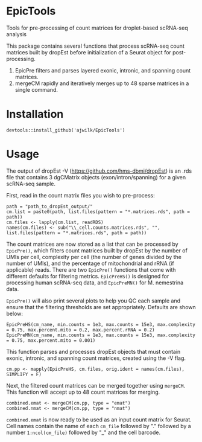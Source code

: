 # EpicTools
Tools for pre-processing of count matrices for droplet-based scRNA-seq analysis

This package contains several functions that process scRNA-seq count matrices built by dropEst before initialization of a Seurat object for post-processing. 
1. EpicPre filters and parses layered exonic, intronic, and spanning count matrices. 
2. mergeCM rapidly and iteratively merges up to 48 sparse matrices in a single command. 


# Installation
```
devtools::install_github('ajwilk/EpicTools')
```

# Usage
The output of dropEst -V (https://github.com/hms-dbmi/dropEst) is an .rds file that contains 3 dgCMatrix objects (exon/intron/spanning) for a given scRNA-seq sample. 

First, read in the count matrix files you wish to pre-process: 
```
path = "path_to_dropEst_output/"
cm.list = paste0(path, list.files(pattern = "*.matrices.rds", path = path))
cm.files <- lapply(cm.list, readRDS)
names(cm.files) <- sub("\\_cell.counts.matrices.rds", "", list.files(pattern = "*.matrices.rds", path = path))
```
The count matrices are now stored as a list that can be processed by ```EpicPre()```, which filters count matrices built by dropEst by the number of UMIs per cell, complexity per cell (the number of genes divided by the number of UMIs), and the percentage of mitochondrial and rRNA (if applicable) reads. There are two ```EpicPre()``` functions that come with different defaults for filtering metrics. ```EpicPreHS()``` is designed for processing human scRNA-seq data, and ```EpicPreMN()``` for M. nemestrina data. 

```EpicPre()``` will also print several plots to help you QC each sample and ensure that the filtering thresholds are set appropriately. Defaults are shown below: 

```
EpicPreHS(cm_name, min.counts = 1e3, max.counts = 15e3, max.complexity = 0.75, max.percent.mito = 0.2, max.percent.rRNA = 0.2)
EpicPreMN(cm_name, min.counts = 1e3, max.counts = 15e3, max.complexity = 0.75, max.percent.mito = 0.001)
```
This function parses and processes dropEst objects that must contain exonic, intronic, and spanning count matrices, created using the -V flag.

```
cm.pp <- mapply(EpicPreHS, cm.files, orig.ident = names(cm.files), SIMPLIFY = F)
```

Next, the filtered count matrices can be merged together using ```mergeCM```. This function will accept up to 48 count matrices for merging. 

```
combined.emat <- mergeCM(cm.pp, type = "emat")
combined.nmat <- mergeCM(cm.pp, type = "nmat")
```

```combined.emat``` is now ready to be used as an input count matrix for Seurat. Cell names contain  the name of each ```cm_file``` followed by "." followed by a number ```1:ncol(cm_file)``` followed by "_" and the cell barcode. 
